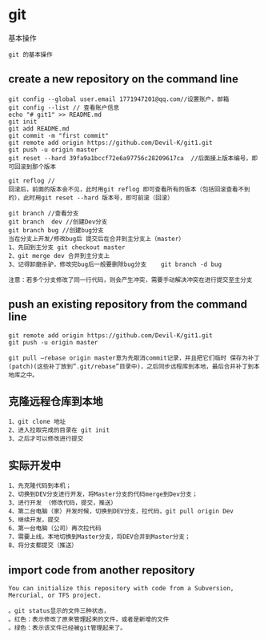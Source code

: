 # git
 基本操作
```
git 的基本操作
```
## create a new repository on the command line 
```
git config --global user.email 1771947201@qq.com//设置账户，邮箱
git config --list // 查看账户信息
echo "# git1" >> README.md
git init 
git add README.md
git commit -m "first commit" 
git remote add origin https://github.com/Devil-K/git1.git 
git push -u origin master 
git reset --hard 39fa9a1bccf72e6a97756c28209617ca  //后面接上版本编号，即可回滚到那个版本

git reflog //
回滚后，前面的版本会不见，此时用git reflog 即可查看所有的版本（包括回滚查看不到的），此时用git reset --hard 版本号，即可前滚（回滚）
```
```
git branch //查看分支
git branch  dev //创建Dev分支
git branch bug //创建bug分支
当在分支上开发/修改bug后 提交后在合并到主分支上（master）
1、先回到主分支 git checkout master
2、git merge dev 合并到主分支上
3、记得卸磨杀驴，修改完bug后一般要删除bug分支    git branch -d bug 

注意：若多个分支修改了同一行代码，则会产生冲突，需要手动解决冲突在进行提交至主分支
```
## push an existing repository from the command line 
```
git remote add origin https://github.com/Devil-K/git1.git 
git push -u origin master 
```

```
git pull –rebase origin master意为先取消commit记录，并且把它们临时 保存为补丁(patch)(这些补丁放到”.git/rebase”目录中)，之后同步远程库到本地，最后合并补丁到本地库之中。
```
## 克隆远程仓库到本地
```
1、git clone 地址
2、进入拉取完成的目录在 git init 
3、之后才可以修改进行提交
```
## 实际开发中
```
1、先克隆代码到本机；
2、切换到DEV分支进行开发，将Master分支的代码merge到Dev分支；
3、进行开发 （修改代码，提交，推送）
4、第二台电脑（家）开发时候，切换到DEV分支，拉代码，git pull origin Dev
5、继续开发，提交
6、第一台电脑（公司）再次拉代码
7、需要上线，本地切换到Master分支，将DEV合并到Master分支；
8、将分支都提交（推送）
```
## import code from another repository 
```
You can initialize this repository with code from a Subversion, Mercurial, or TFS project.
```
```
。git status显示的文件三种状态，
。红色：表示修改了原来管理起来的文件，或者是新增的文件
。绿色：表示该文件已经被git管理起来了。
```
